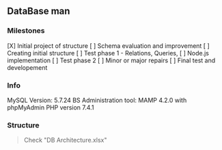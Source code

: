 ## DataBase __man__

### Milestones
[X] Initial project of structure
[ ] Schema evaluation and improvement
[ ] Creating initial structure 
[ ] Test phase 1 - Relations, Queries, 
[ ] Node.js implementation
[ ] Test phase 2
[ ] Minor or major repairs
[ ] Final test and developement

### Info
MySQL Version: 5.7.24
BS Administration tool: 
    MAMP 4.2.0 with phpMyAdmin
    PHP version 7.4.1 

### Structure
> Check "DB Architecture.xlsx"
